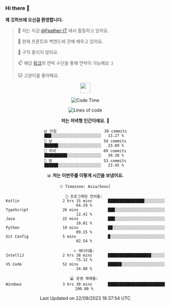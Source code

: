 ### Hi there 👋

**제 깃허브에 오신걸 환영합니다.**
 > 🔭 저는 지금 [@Feather-IT](https://www.github.com/Feather-IT) 에서 활동하고 있어요.
> 
 >  🌱 현재 프론트와 백엔드에 관해 배우고 있어요.
> 
 >  🚫 구직 중이지 않아요.
> 
 > 📫 해당 [링크](https://litt.ly/wh3nilvyou)의 연락 수단을 통해 연락이 가능해요 :)
>
 > 🐱 고양이를 좋아해요.

<div align="center"> 
 <a href="https://litt.ly/wh3nilvyou">
    <img src="https://github.githubassets.com/images/mona-loading-default.gif" width="32" />
 </a>

<!--START_SECTION:waka-->
![Code Time](http://img.shields.io/badge/Code%20Time-59%20hrs%2024%20mins-blue)

![Lines of code](https://img.shields.io/badge/%EC%A0%80%EB%8A%94%20%EC%97%AC%ED%83%9C%EA%B9%8C%EC%A7%80%20-309.2%20thousand%20%EC%A4%84%EC%9D%98%20%EC%BD%94%EB%93%9C%EB%A5%BC%20%EC%9E%91%EC%84%B1%ED%96%88%EC%96%B4%EC%9A%94.-blue)

**저는 저녁형 인간이에요. 🦉** 

```text
🌞 아침                     30 commits          ███░░░░░░░░░░░░░░░░░░░░░░   13.27 % 
🌆 낮　                     54 commits          ██████░░░░░░░░░░░░░░░░░░░   23.89 % 
🌃 저녁                     89 commits          ██████████░░░░░░░░░░░░░░░   39.38 % 
🌙 밤　                     53 commits          ██████░░░░░░░░░░░░░░░░░░░   23.45 % 
```


📊 **저는 이번주를 이렇게 시간을 보냈어요.** 

```text
🕑︎ Timezone: Asia/Seoul

💬 프로그래밍 언어들: 
Kotlin                   2 hrs 15 mins       ████████████████░░░░░░░░░   64.29 % 
TypeScript               26 mins             ███░░░░░░░░░░░░░░░░░░░░░░   12.41 % 
Java                     22 mins             ███░░░░░░░░░░░░░░░░░░░░░░   10.81 % 
Python                   19 mins             ██░░░░░░░░░░░░░░░░░░░░░░░   09.15 % 
Git Config               5 mins              █░░░░░░░░░░░░░░░░░░░░░░░░   02.54 % 

🔥 에디터들: 
IntelliJ                 2 hrs 38 mins       ███████████████████░░░░░░   75.12 % 
VS Code                  52 mins             ██████░░░░░░░░░░░░░░░░░░░   24.88 % 

💻 운영 체제들: 
Windows                  3 hrs 30 mins       █████████████████████████   100.00 % 
```


 Last Updated on 22/09/2023 18:37:54 UTC
<!--END_SECTION:waka-->
</div>

